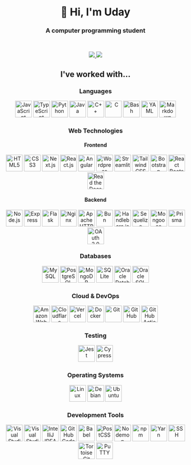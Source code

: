 <div align="center">

<h1>👋 Hi, I'm Uday </h1>
<h3>A computer programming student</h3>
<br />
<p>
  <a href="mailto:bc4w46yd7@mozmail.com">
  <img src="https://img.shields.io/badge/-E--Mail-EA4335?style=for-the-badge&logo=gmail&color=red&logoColor=white">
  </a>
  <a href="https://www.linkedin.com/in/uday-rana/">
  <img src="https://img.shields.io/badge/-LinkedIn-EA4335?style=for-the-badge&logo=linkedin&color=white&logoColor=blue">
  </a>
</p>

## I've worked with...

### Languages

<a href="https://developer.mozilla.org/en-US/docs/Web/JavaScript"><img src="https://cdn.jsdelivr.net/gh/devicons/devicon/icons/javascript/javascript-original.svg" title="JavaScript" height="45"/></a>
<a href="https://www.typescriptlang.org/"><img src="https://cdn.jsdelivr.net/gh/devicons/devicon/icons/typescript/typescript-original.svg" title="TypeScript" height="45"></a>
<a href="https://www.python.org/"><img src="https://cdn.jsdelivr.net/gh/devicons/devicon/icons/python/python-original.svg" title="Python" height="45"/></a>
<a href="https://dev.java/"><img src="https://cdn.jsdelivr.net/gh/devicons/devicon@latest/icons/java/java-original.svg" title="Java" height="45"/></a>
<a href="https://isocpp.org/"><img src="https://cdn.jsdelivr.net/gh/devicons/devicon/icons/cplusplus/cplusplus-original.svg" title="C++" height="45"/></a>
<a href="https://www.open-std.org/jtc1/sc22/wg14/"><img src="https://cdn.jsdelivr.net/gh/devicons/devicon/icons/c/c-original.svg" title="C" height="45"/></a>
<a href="https://www.gnu.org/software/bash/"><img src="https://cdn.jsdelivr.net/gh/devicons/devicon/icons/bash/bash-original.svg" title="Bash" height="45"/></a>
<a href="https://yaml.org/"><img src="https://cdn.jsdelivr.net/gh/devicons/devicon@latest/icons/yaml/yaml-original.svg" title="YAML" height="45"/></a>
<a href="https://commonmark.org/"><img src="https://cdn.jsdelivr.net/gh/devicons/devicon@latest/icons/markdown/markdown-original.svg" title="Markdown" height="45"/></a>

### Web Technologies

#### Frontend

<a href="https://developer.mozilla.org/en-US/docs/Web/HTML"><img src="https://cdn.jsdelivr.net/gh/devicons/devicon/icons/html5/html5-original.svg" title="HTML5" height="45"/></a>
<a href="https://developer.mozilla.org/en-US/docs/Web/CSS"><img src="https://cdn.jsdelivr.net/gh/devicons/devicon/icons/css3/css3-original.svg" title="CSS3" height="45"/></a>
<a href="https://nextjs.org/"><img src="https://cdn.jsdelivr.net/gh/devicons/devicon/icons/nextjs/nextjs-original.svg" title="Next.js" height="45"></a>
<a href="https://reactjs.org/"><img src="https://cdn.jsdelivr.net/gh/devicons/devicon/icons/react/react-original.svg" title="React.js" height="45"/></a>
<a href="https://angular.dev/"><img src="https://cdn.jsdelivr.net/gh/devicons/devicon@latest/icons/angular/angular-original.svg" title="Angular" height="45"/></a>
<a href="https://wordpress.org/"><img src="https://cdn.jsdelivr.net/gh/devicons/devicon@latest/icons/wordpress/wordpress-original.svg" title="Wordpress" height="45"/></a>
<a href="https://streamlit.io/"><img src="https://cdn.jsdelivr.net/gh/devicons/devicon@latest/icons/streamlit/streamlit-original.svg" title="Streamlit" height="45"/></a>
<a href="https://tailwindcss.com/"><img src="https://cdn.jsdelivr.net/gh/devicons/devicon/icons/tailwindcss/tailwindcss-original.svg" title="Tailwind CSS" height="45"/></a>
<a href="https://getbootstrap.com/"><img src="https://cdn.jsdelivr.net/gh/devicons/devicon/icons/bootstrap/bootstrap-original.svg" title="Bootstrap" height="45"/></a>
<a href="https://react-bootstrap.netlify.app/"><img src="https://cdn.jsdelivr.net/gh/devicons/devicon@latest/icons/reactbootstrap/reactbootstrap-original.svg" title="React Bootstrap" height="45"/></a>
<a href="https://about.readthedocs.com/"><img src="https://cdn.jsdelivr.net/gh/devicons/devicon@latest/icons/readthedocs/readthedocs-original.svg" title="Read the Docs" height="45"/></a>

#### Backend

<a href="https://nodejs.org/en/"><img src="https://cdn.jsdelivr.net/gh/devicons/devicon/icons/nodejs/nodejs-plain.svg" title="Node.js" height="45"/></a>
<a href="https://expressjs.com/"><img src="https://cdn.jsdelivr.net/gh/devicons/devicon/icons/express/express-original.svg" title="Express" height="45"></a>
<a href="https://flask.palletsprojects.com/"><img src="https://cdn.jsdelivr.net/gh/devicons/devicon/icons/flask/flask-original.svg" title="Flask" height="45"/></a>
<a href="https://nginx.org/en/"><img src="https://cdn.jsdelivr.net/gh/devicons/devicon@latest/icons/nginx/nginx-original.svg" title="Nginx" height="45"></a>
<a href="https://httpd.apache.org/"><img src="https://cdn.jsdelivr.net/gh/devicons/devicon@latest/icons/apache/apache-original.svg" title="Apache HTTP Server" height="45"></a>
<a href="https://bun.sh/"><img src="https://cdn.jsdelivr.net/gh/devicons/devicon@latest/icons/bun/bun-original.svg" title="Bun" height="45"/></a>
<a href="https://handlebarsjs.com/"><img src="https://cdn.jsdelivr.net/gh/devicons/devicon/icons/handlebars/handlebars-original.svg" title="Handlebars.js" height="45"/></a>
<a href="https://sequelize.org/"><img src="https://cdn.jsdelivr.net/gh/devicons/devicon@latest/icons/sequelize/sequelize-original.svg" title="Sequelize" height="45"></a>
<a href="https://mongoosejs.com/"><img src="https://cdn.jsdelivr.net/gh/devicons/devicon@latest/icons/mongoose/mongoose-original.svg" title="Mongoose" height="45"></a>
<a href="https://www.prisma.io/"><img src="https://cdn.jsdelivr.net/gh/devicons/devicon@latest/icons/prisma/prisma-original.svg" title="Prisma" height="45"></a>
<a href="https://oauth.net/2/"><img src="https://cdn.jsdelivr.net/gh/devicons/devicon@latest/icons/oauth/oauth-original.svg" title="OAuth 2.0" height="45"/></a>

### Databases

<a href="https://www.mysql.com/"><img src="https://cdn.jsdelivr.net/gh/devicons/devicon@latest/icons/mysql/mysql-original.svg" title="MySQL" height="45"/></a>
<a href="https://https://www.postgresql.org/"><img src="https://cdn.jsdelivr.net/gh/devicons/devicon/icons/postgresql/postgresql-original.svg" title="PostgreSQL" height="45"/></a>
<a href="https://www.mongodb.com/"><img src="https://cdn.jsdelivr.net/gh/devicons/devicon/icons/mongodb/mongodb-plain.svg" title="MongoDB" height="45"/></a>
<a href="https://www.sqlite.org/"><img src="https://cdn.jsdelivr.net/gh/devicons/devicon@latest/icons/sqlite/sqlite-original.svg" title="SQLite" height="45"/></a>
<a href="https://developer.oracle.com/technologies/databases.html"><img src="https://cdn.jsdelivr.net/gh/devicons/devicon/icons/oracle/oracle-original.svg" title="Oracle Database" height="45"/></a>
<a href="https://www.oracle.com/ca-en/database/sqldeveloper/"><img src="https://cdn.jsdelivr.net/gh/devicons/devicon@latest/icons/sqldeveloper/sqldeveloper-original.svg" title="Oracle SQL Developer" height="45"/></a>

### Cloud & DevOps

<a href="https://aws.amazon.com/"><img src="https://cdn.jsdelivr.net/gh/devicons/devicon@latest/icons/amazonwebservices/amazonwebservices-original-wordmark.svg" title="Amazon Web Services" height="45"/></a>
<a href="https://www.cloudflare.com/"><img src="https://cdn.jsdelivr.net/gh/devicons/devicon@latest/icons/cloudflare/cloudflare-original.svg" title="Cloudflare" height="45"/></a>
<a href="https://vercel.com/"><img src="https://cdn.jsdelivr.net/gh/devicons/devicon@latest/icons/vercel/vercel-original.svg" title="Vercel" height="45"/></a>
<a href="https://www.docker.com/"><img src="https://cdn.jsdelivr.net/gh/devicons/devicon@latest/icons/docker/docker-plain.svg" title="Docker" height="45"/></a>
<a href="https://git-scm.com/"><img src="https://cdn.jsdelivr.net/gh/devicons/devicon@latest/icons/git/git-original.svg" title="Git" height="45"/></a>
<a href="https://github.com/"><img src="https://cdn.jsdelivr.net/gh/devicons/devicon@latest/icons/github/github-original.svg" title="GitHub" height="45"/></a>
<a href="https://github.com/features/actions"><img src="https://cdn.jsdelivr.net/gh/devicons/devicon@latest/icons/githubactions/githubactions-original.svg" title="GitHub Actions" height="45"/></a>

### Testing

<a href="https://jestjs.io/"><img src="https://cdn.jsdelivr.net/gh/devicons/devicon/icons/jest/jest-plain.svg" height="45" title="Jest"/></a>
<a href="https://www.cypress.io"><img src="https://cdn.jsdelivr.net/gh/devicons/devicon@latest/icons/cypressio/cypressio-original.svg" title="Cypress" height="45"/></a>

### Operating Systems

<a href="https://kernel.org/"><img src="https://cdn.jsdelivr.net/gh/devicons/devicon@latest/icons/linux/linux-original.svg" title="Linux" height="45"/></a>
<a href="https://www.debian.org/"><img src="https://cdn.jsdelivr.net/gh/devicons/devicon@latest/icons/debian/debian-original.svg" title="Debian" height="45"/></a>
<a href="https://ubuntu.com/"><img src="https://cdn.jsdelivr.net/gh/devicons/devicon@latest/icons/ubuntu/ubuntu-original.svg" title="Ubuntu" height="45"/></a>

### Development Tools

<a href="https://code.visualstudio.com/"><img src="https://cdn.jsdelivr.net/gh/devicons/devicon@latest/icons/vscode/vscode-original.svg" title="Visual Studio Code" height="45"/></a>
<a href="https://visualstudio.microsoft.com/"><img src="https://cdn.jsdelivr.net/gh/devicons/devicon@latest/icons/visualstudio/visualstudio-original.svg" title="Visual Studio" height="45"/></a>
<a href="https://www.jetbrains.com/idea/"><img src="https://cdn.jsdelivr.net/gh/devicons/devicon@latest/icons/intellij/intellij-original.svg" title="IntelliJ IDEA" height="45"/></a>
<a href="https://github.com/features/codespaces"><img src="https://cdn.jsdelivr.net/gh/devicons/devicon@latest/icons/githubcodespaces/githubcodespaces-original.svg" title="GitHub CodeSpaces" height="45"/></a>
<a href="https://babeljs.io/"><img src="https://cdn.jsdelivr.net/gh/devicons/devicon@latest/icons/babel/babel-original.svg" title="Babel" height="45"/></a>
<a href="https://postcss.org/"><img src="https://cdn.jsdelivr.net/gh/devicons/devicon@latest/icons/postcss/postcss-original.svg" title="PostCSS" height="45"/></a>
<a href="https://nodemon.io/"><img src="https://cdn.jsdelivr.net/gh/devicons/devicon@latest/icons/nodemon/nodemon-original.svg" title="Nodemon" height="45"/></a>
<a href="https://www.npmjs.com/"><img src="https://cdn.jsdelivr.net/gh/devicons/devicon@latest/icons/npm/npm-original-wordmark.svg" title="npm" height="45"/></a>
<a href="https://yarnpkg.com/"><img src="https://cdn.jsdelivr.net/gh/devicons/devicon@latest/icons/yarn/yarn-original.svg" title="Yarn" height="45"/></a>
<a href="https://www.openssh.com/"><img src="https://cdn.jsdelivr.net/gh/devicons/devicon@latest/icons/ssh/ssh-original.svg" title="SSH" height="45"/></a>
<a href="https://tortoisegit.org/"><img src="https://cdn.jsdelivr.net/gh/devicons/devicon@latest/icons/tortoisegit/tortoisegit-original.svg" title="TortoiseGit" height="45"/></a>
<a href="https://www.putty.org/"><img src="https://cdn.jsdelivr.net/gh/devicons/devicon@latest/icons/putty/putty-original.svg" title="PuTTY" height="45"/></a>

</div>

<!--
**uday-rana/uday-rana** is a ✨ _special_ ✨ repository because its `README.md` (this file) appears on your GitHub profile.

Here are some ideas to get you started:

- 🔭 I’m currently working on ...
- 🌱 I’m currently learning ...
- 👯 I’m looking to collaborate on ...
- 🤔 I’m looking for help with ...
- 💬 Ask me about ...
- 📫 How to reach me: ...
- 😄 Pronouns: ...
- ⚡ Fun fact: ...
  -->
